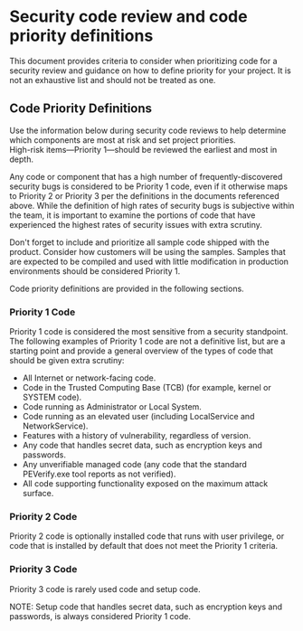 # Security code review and code priority definitions
This document provides criteria to consider when prioritizing code for a security review and guidance on how to define priority for your project. It is not an exhaustive list and should not be treated as one.

## Code Priority Definitions
Use the information below during security code reviews to help determine which components are most at risk and set project priorities.  
High-risk items—Priority 1—should be reviewed the earliest and most in depth. 

Any code or component that has a high number of frequently-discovered security bugs is considered to be Priority 1 code, even if it otherwise maps to Priority 2 or Priority 3 per the definitions in the documents referenced above. While the definition of high rates of security bugs is subjective within the team, it is important to examine the portions of code that have experienced the highest rates of security issues with extra scrutiny.

Don't forget to include and prioritize all sample code shipped with the product. Consider how customers will be using the samples. Samples that are expected to be compiled and used with little modification in production environments should be considered Priority 1. 

Code priority definitions are provided in the following sections.
### Priority 1 Code
Priority 1 code is considered the most sensitive from a security standpoint. The following examples of Priority 1 code are not a definitive list, but are a starting point and provide a general overview of the types of code that should be given extra scrutiny:

-	All Internet or network-facing code.
-	Code in the Trusted Computing Base (TCB) (for example, kernel or SYSTEM code).
-	Code running as Administrator or Local System.
-	Code running as an elevated user (including LocalService and NetworkService).
-	Features with a history of vulnerability, regardless of version.
-	Any code that handles secret data, such as encryption keys and passwords.
-	Any unverifiable managed code (any code that the standard PEVerify.exe tool reports as not verified).
-	All code supporting functionality exposed on the maximum attack surface.

### Priority 2 Code
Priority 2 code is optionally installed code that runs with user privilege, or code that is installed by default that does not meet the Priority 1 criteria.

### Priority 3 Code
Priority 3 code is rarely used code and setup code.

NOTE: Setup code that handles secret data, such as encryption keys and passwords, is always considered Priority 1 code.
